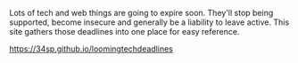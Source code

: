 Lots of tech and web things are going to expire soon. They'll stop being supported, become insecure and generally be a liability to leave active.
This site gathers those deadlines into one place for easy reference.

https://34sp.github.io/loomingtechdeadlines
